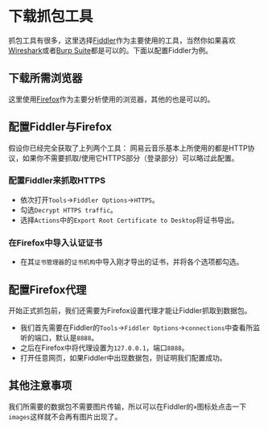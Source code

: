 # 下载抓包工具
抓包工具有很多，这里选择[Fiddler](https://www.telerik.com/fiddler)作为主要使用的工具，当然你如果喜欢[Wireshark](https://www.wireshark.org/)或者[Burp Suite](https://portswigger.net/burp/)都是可以的。下面以配置Fiddler为例。

## 下载所需浏览器
这里使用[Firefox](http://www.firefox.com.cn/)作为主要分析使用的浏览器，其他的也是可以的。

## 配置Fiddler与Firefox
假设你已经完全获取了上列两个工具：
网易云音乐基本上所使用的都是HTTP协议，如果你不需要抓取/使用它HTTPS部分（登录部分）可以略过此配置。

### 配置Fiddler来抓取HTTPS
* 依次打开`Tools`->`Fiddler Options`->`HTTPS`。
* 勾选`Decrypt HTTPS traffic`。
* 选择`Actions`中的`Export Root Certificate to Desktop`将证书导出。

### 在Firefox中导入认证证书
* 在其`证书管理器`的`证书机构`中导入刚才导出的证书，并将各个选项都勾选。

## 配置Firefox代理
开始正式抓包前，我们还需要为Firefox设置代理才能让Fiddler抓取到数据包。
* 我们首先需要在Fiddler的`Tools`->`Fiddler Options`->`connections`中查看所监听的端口，默认是`8888`。
* 之后在Firefox中将代理设置为`127.0.0.1`，端口`8888`。
* 打开任意网页，如果Fiddler中出现数据包，则证明我们配置成功。

## 其他注意事项
我们所需要的数据包不需要图片传输，所以可以在Fiddler的`×`图标处点击一下`images`这样就不会再有图片出现了。












